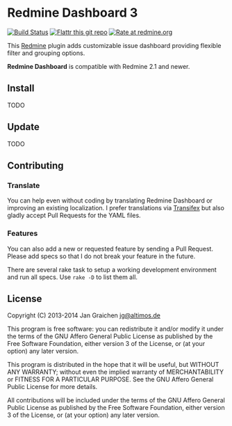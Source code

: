 # Redmine Dashboard 3

[![Build Status](https://travis-ci.org/jgraichen/redmine_dashboard.svg?branch=develop)](https://travis-ci.org/jgraichen/redmine_dashboard)
[![Flattr this git repo](http://img.shields.io/badge/flattr-this-green.svg)](https://flattr.com/submit/auto?user_id=jgraichen&url=https://github.com/jgraichen/redmine_dashboard&tags=github&category=software)
[![Rate at redmine.org](http://img.shields.io/badge/rate%20at-redmine.org-blue.svg)](http://www.redmine.org/plugins/redmine-dashboard)

This [Redmine](http://redmine.org) plugin adds customizable issue dashboard providing flexible filter and grouping options.

**Redmine Dashboard** is compatible with Redmine 2.1 and newer.

## Install

TODO

## Update

TODO

## Contributing

### Translate

You can help even without coding by translating Redmine Dashboard or improving an existing localization. I prefer translations via [Transifex](https://www.transifex.com/organization/redmine_dashboard/dashboard/redmine-dashboard) but also gladly accept Pull Requests for the YAML files.

### Features

You can also add a new or requested feature by sending a Pull Request. Please add specs so that I do not break your feature in the future.

There are several rake task to setup a working development environment and run all specs. Use `rake -D` to list them all.

## License

Copyright (C) 2013-2014 Jan Graichen <jg@altimos.de>

This program is free software: you can redistribute it and/or modify it under the terms of the GNU Affero General Public License as published by the Free Software Foundation, either version 3 of the License, or (at your option) any later version.

This program is distributed in the hope that it will be useful, but WITHOUT ANY WARRANTY; without even the implied warranty of MERCHANTABILITY or FITNESS FOR A PARTICULAR PURPOSE.  See the GNU Affero General Public License for more details.

All contributions will be included under the terms of the GNU Affero General Public License as published by the Free Software Foundation, either version 3 of the License, or (at your option) any later version.
